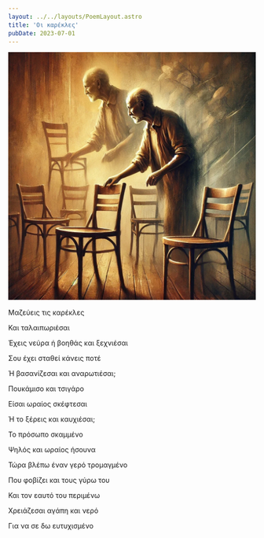 ```yaml
---
layout: ../../layouts/PoemLayout.astro
title: 'Οι καρέκλες'
pubDate: 2023-07-01
---
```

![An image of an elderly person surrounded by chairs.](../../images/karekles.webp)

Μαζεύεις τις καρέκλες

Και ταλαιπωριέσαι

Έχεις νεύρα ή βοηθάς και ξεχνιέσαι

Σου έχει σταθεί κάνεις ποτέ

Ή βασανίζεσαι και αναρωτιέσαι;

Πουκάμισο και τσιγάρο

Είσαι ωραίος σκέφτεσαι

Ή το ξέρεις και καυχιέσαι;

Το πρόσωπο σκαμμένο

Ψηλός και ωραίος ήσουνα

Τώρα βλέπω έναν γερό τρομαγμένο

Που φοβίζει και τους γύρω του

Και τον εαυτό του περιμένω

Χρειάζεσαι αγάπη και νερό

Για να σε δω ευτυχισμένο
